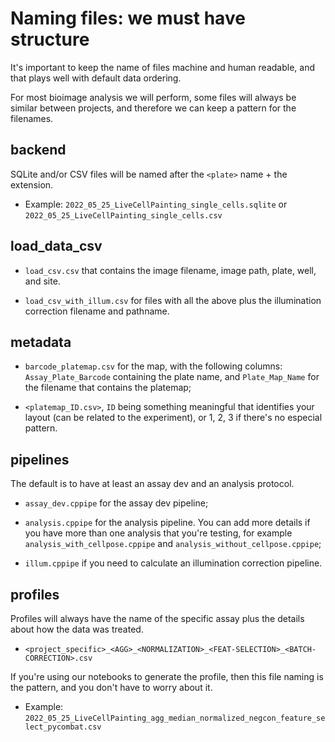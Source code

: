 # Naming files: we must have structure

It's important to keep the name of files machine and human readable, and that plays well with default data ordering.

For most bioimage analysis we will perform, some files will always be similar between projects, and therefore we can keep a pattern for the filenames.

## backend

SQLite and/or CSV files will be named after the `<plate>` name + the extension.

- Example: `2022_05_25_LiveCellPainting_single_cells.sqlite` or `2022_05_25_LiveCellPainting_single_cells.csv`

## load_data_csv 

- `load_csv.csv` that contains the image filename, image path, plate, well, and site. 

- `load_csv_with_illum.csv` for files with all the above plus the illumination correction filename and pathname.

## metadata

- `barcode_platemap.csv` for the map, with the following columns: `Assay_Plate_Barcode` containing the plate name, and `Plate_Map_Name` for the filename that contains the platemap;

- `<platemap_ID.csv>`, `ID` being something meaningful that identifies your layout (can be related to the experiment), or 1, 2, 3 if there's no especial pattern.

## pipelines

The default is to have at least an assay dev and an analysis protocol.

- `assay_dev.cppipe` for the assay dev pipeline;

- `analysis.cppipe` for the analysis pipeline. You can add more details if you have more than one analysis that you're testing, for example `analysis_with_cellpose.cppipe` and `analysis_without_cellpose.cppipe`;

- `illum.cppipe` if you need to calculate an illumination correction pipeline. 

## profiles

Profiles will always have the name of the specific assay plus the details about how the data was treated. 

- `<project_specific>_<AGG>_<NORMALIZATION>_<FEAT-SELECTION>_<BATCH-CORRECTION>.csv`

If you're using our notebooks to generate the profile, then this file naming is the pattern, and you don't have to worry about it.

- Example: `2022_05_25_LiveCellPainting_agg_median_normalized_negcon_feature_select_pycombat.csv`



